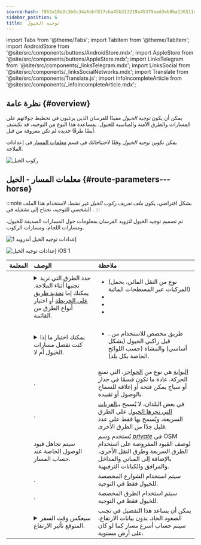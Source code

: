 ```yaml
---
source-hash: f863a18e2c3b8c34a6bbf837cba45b313219a45379aed3eb8ba136511d1c18a4
sidebar_position: 6
title:  توجيه الخيول
---
```

import Tabs from '@theme/Tabs';
import TabItem from '@theme/TabItem';
import AndroidStore from '@site/src/components/buttons/AndroidStore.mdx';
import AppleStore from '@site/src/components/buttons/AppleStore.mdx';
import LinksTelegram from '@site/src/components/_linksTelegram.mdx';
import LinksSocial from '@site/src/components/_linksSocialNetworks.mdx';
import Translate from '@site/src/components/Translate.js';
import InfoIncompleteArticle from '@site/src/components/_infoIncompleteArticle.mdx';



## نظرة عامة {#overview}

يمكن أن يكون *توجيه الخيول* مفيدًا للفرسان الذين يرغبون في تخطيط جولاتهم على المسارات والطرق الآمنة والمناسبة للخيول. بمساعدة هذا النوع من التوجيه، قد تكتشف أيضًا طرقًا جديدة لم تكن معروفة من قبل.

يمكن تكوين *توجيه الخيول* وفقًا لاحتياجاتك في قسم [معلمات المسار](../guidance/navigation-settings.md#route-parameters) في إعدادات الملاحة.

![ركوب الخيل](@site/static/img/navigation/routing/horseback_routing_overview.png)


## معلمات المسار - الخيل {#route-parameters---horse}

:::note
بشكل افتراضي، يكون *ملف تعريف ركوب الخيل* غير نشط. لاستخدام هذا الملف الشخصي للتوجيه، تحتاج إلى تشغيله في *<Translate android="true" ids="shared_string_menu,shared_string_settings,application_profiles"/>*.
:::

تم تصميم توجيه الخيول لتزويد الفرسان بمعلومات حول المسارات الصديقة للخيول، ومسارات اللجام، ومسارات الركوب.

<Tabs groupId="operating-systems" queryString="current-os">

<TabItem value="android" label="أندرويد">

![إعدادات توجيه الخيل أندرويد 1](@site/static/img/navigation/routing/horse-routing-andr.png)

</TabItem>

<TabItem value="ios" label="iOS">

![إعدادات توجيه الخيل iOS 1](@site/static/img/navigation/routing/horse-routing-ios.png)

</TabItem>

</Tabs>

| المعلمة | الوصف | ملاحظة |
|:------------|:---------------|:---------------|
| *<Translate android="true" ids="impassable_road"/>* | <details><summary> حدد الطرق التي تريد تجنبها أثناء الملاحة. يمكنك إما [تحديد طريق على الخريطة](../../map/map-context-menu/#avoid-road) أو اختيار أنواع الطرق من القائمة. </summary> ![تجنب الطرق أندرويد](@site/static/img/navigation/routing/horse_routing_avoid_android.png) </details> | <ul><li> [<Translate android="true" ids="routing_attr_avoid_ferries_name"/>](https://wiki.openstreetmap.org/wiki/Ferries) (نوع من النقل المائي، يحمل المركبات عبر المسطحات المائية)</li><li>[<Translate android="true" ids="routing_attr_avoid_stairs_name"/>](https://wiki.openstreetmap.org/wiki/Tag:highway%3Dsteps)</li><li>[<Translate android="true" ids="routing_attr_avoid_tunnels_name"/>](https://wiki.openstreetmap.org/wiki/Key:tunnel)</li><li>[<Translate android="true" ids="routing_attr_avoid_motorway_name"/>](https://wiki.openstreetmap.org/wiki/Tag:highway%3Dmotorway)</li></ul>|
| *<Translate android="true" ids="prefer_in_routing_title"/>* | <details><summary> يمكنك اختيار ما إذا كنت تفضل مسارات الخيول أم لا. </summary> ![تفضيل مسارات الخيول أندرويد](@site/static/img/navigation/routing/horse_routing_prefer_android.png) </details> | <ul><li>[<Translate android="true" ids="routing_attr_prefer_horse_routes_name"/>](https://wiki.openstreetmap.org/wiki/Tag:highway%3Dbridleway). طريق مخصص للاستخدام من قبل راكبي الخيول (بشكل أساسي) والمشاة (حسب اللوائح الخاصة بكل بلد). </li></ul> |
| *<Translate android="true" ids="routing_attr_allow_gate_name"/>* | <Translate android="true" ids="routing_attr_allow_gate_description"/>. | [البوابة](https://wiki.openstreetmap.org/wiki/Tag:barrier%3Dgate) هي نوع من [الحواجز](https://wiki.openstreetmap.org/wiki/Key:barrier)، التي تمنع الحركة. عادة ما تكون قسمًا في جدار أو سياج يمكن فتحه أو إغلاقه للسماح بالوصول أو تقييده. |
| *<Translate android="true" ids="routing_attr_carriage_restrictions_name"/>* | <Translate android="true" ids="routing_attr_carriage_restrictions_description"/>. | في بعض البلدان، لا يُسمح بـ[العربات التي تجرها الخيول](https://wiki.openstreetmap.org/wiki/Key:carriage) على الطرق السريعة، ويُسمح بها فقط على عدد قليل جدًا من الطرق الأخرى. |
| *<Translate android="true" ids="routing_attr_allow_private_name"/>* | سيتم تجاهل قيود الوصول الخاصة عند حساب المسار. | يُستخدم وسم *[private](https://wiki.openstreetmap.org/wiki/Key:access)* في OSM لوصف القيود المفروضة على استخدام الطرق السريعة وطرق النقل الأخرى، بالإضافة إلى المباني والمداخل والمرافق والكيانات الترفيهية. |
| *<Translate android="true" ids="routing_attr_only_permitted_streets_name"/>* | <Translate android="true" ids="routing_attr_only_permitted_streets_description"/>. | سيتم استخدام الشوارع المخصصة للخيول فقط في التوجيه. |
| *<Translate android="true" ids="routing_attr_only_permitted_ways_name"/>* | <Translate android="true" ids="routing_attr_only_permitted_ways_description"/>. | سيتم استخدام الطرق المخصصة للخيول فقط في التوجيه. |
|*<Translate android="true" ids="routing_attr_height_obstacles_name"/>* | <details><summary> سيعكس وقت السفر المتوقع تأثير الارتفاع. </summary> ![استخدام بيانات الارتفاع أندرويد](@site/static/img/navigation/routing/horse_routing_elevation_android.png) </details> | يمكن أن يساعد هذا التفضيل في تجنب الصعود الحاد. بدون بيانات الارتفاع، سيتم حساب أسرع مسار كما لو كان على أرض مستوية. |